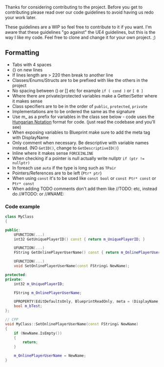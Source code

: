 Thanks for considering contributing to the project. Before you get to contributing please read over our code guidelines to avoid having us redo your work later. 

These guidelines are a WIP so feel free to contribute to it if you want. I'm aware that these guidelines "go against" the UE4 guidelines, but this is the way I like my code. Feel free to clone and change it for your own project. ;)

## Formatting
- Tabs with 4 spaces
- {} on new lines
- If lines length are > 220 then break to another line
- Classes/Enums/Structs are to be prefixed with like the others in the project
- No spacing between () or [] etc for example `if ( cond )` or `[ 0 ]`
- Where there are private/protected variables make a Getter/Setter where it makes sense
- Class specifiers are to be in the order of `public`, `protected`, `private`
- Implementations are to be ordered the same as the signature
- Use m_ as a prefix for variables in the class see below - code uses the [Hungarian Notation](https://en.wikipedia.org/wiki/Hungarian_notation#Examples) format for code. (just read the codebase and you'll see)
- When exposing variables to Blueprint make sure to add the meta tag with DisplayName
- Only comment when necessary. Be descriptive with variable names instead. (NO `GetID()`, change to `GetDescriptiveID()`)
- Inline where it makes sense `FORCEINLINE`
- When checking if a pointer is null actually write nullptr `if (ptr != nullptr)`
- In foreach use `auto` if the type is long such as `TPair`
- Pointers/References are to be left (`Ptr* ptr`)
- When using `const` it's to be used like `const bool` or `const Ptr* const` or `Ptr* const`
- When adding TODO comments don't add them like //TODO: etc, instead do //#TODO: or //#NAME:


### Code example
```cpp
class MyClass
{

public:
    UFUNCTION(...)
    int32 GetUniquePlayerID() const { return m_UniquePlayerID; }

    UFUNCTION(...)
    FString GetOnlinePlayerUserName() const { return m_OnlinePlayerUserName; }

    UFUNCTION(...)
    void SetOnlinePlayerUserName(const FString& NewName);

protected:
private:
    int32 m_UniquePlayerID;

    FString m_OnlinePlayerUserName;

    UPROPERTY(EditDefaultsOnly, BlueprintReadOnly, meta = (DisplayName = "bTest"))
    bool m_bTest;
};

// CPP
void MyClass::SetOnlinePlayerUserName(const FString& NewName)
{
    if (NewName.IsEmpty()) 
    {
        return;
    }

    m_OnlinePlayerUserName = NewName;
}
```


